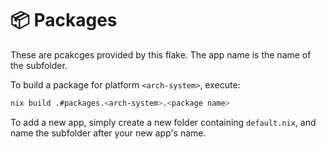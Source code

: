# 📦 Packages

These are pcakcges provided by this flake. The app name is the name of the subfolder.

To build a package for platform `<arch-system>`, execute:

```bash
nix build .#packages.<arch-system>.<package name>
```

To add a new app, simply create a new folder containing `default.nix`, and name the subfolder after your new app's name.

